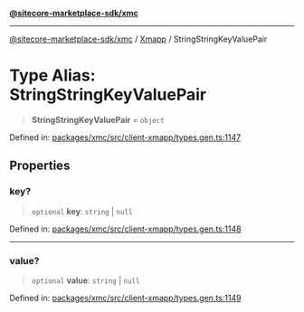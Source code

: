 [**@sitecore-marketplace-sdk/xmc**](../../../../README.md)

***

[@sitecore-marketplace-sdk/xmc](../../../../README.md) / [Xmapp](../README.md) / StringStringKeyValuePair

# Type Alias: StringStringKeyValuePair

> **StringStringKeyValuePair** = `object`

Defined in: [packages/xmc/src/client-xmapp/types.gen.ts:1147](https://github.com/Sitecore/marketplace-sdk/blob/main/packages/xmc/src/client-xmapp/types.gen.ts#L1147)

## Properties

### key?

> `optional` **key**: `string` \| `null`

Defined in: [packages/xmc/src/client-xmapp/types.gen.ts:1148](https://github.com/Sitecore/marketplace-sdk/blob/main/packages/xmc/src/client-xmapp/types.gen.ts#L1148)

***

### value?

> `optional` **value**: `string` \| `null`

Defined in: [packages/xmc/src/client-xmapp/types.gen.ts:1149](https://github.com/Sitecore/marketplace-sdk/blob/main/packages/xmc/src/client-xmapp/types.gen.ts#L1149)
